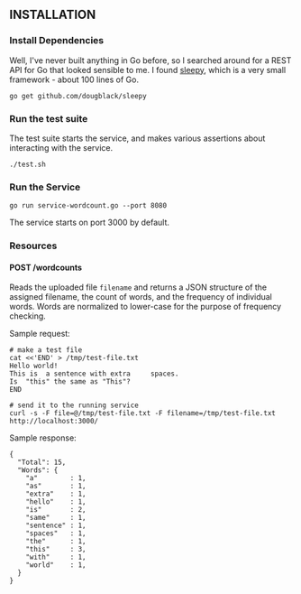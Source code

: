 ## INSTALLATION

### Install Dependencies

Well, I've never built anything in Go before, so I searched around for a REST API for Go that
looked sensible to me. I found [sleepy](http://dougblack.io/words/a-restful-micro-framework-in-go.html),
which is a very small framework - about 100 lines of Go.

```
go get github.com/dougblack/sleepy
```

### Run the test suite

The test suite starts the service, and makes various assertions about interacting with the service.

```
./test.sh
```

### Run the Service

```
go run service-wordcount.go --port 8080
```

The service starts on port 3000 by default.

### Resources

#### POST /wordcounts

Reads the uploaded file `filename` and returns a JSON structure of the assigned filename, the
count of words, and the frequency of individual words. Words are normalized to lower-case for
the purpose of frequency checking.

Sample request:
```
# make a test file
cat <<'END' > /tmp/test-file.txt
Hello world!
This is  a sentence with extra     spaces.
Is  "this" the same as "This"?
END

# send it to the running service
curl -s -F file=@/tmp/test-file.txt -F filename=/tmp/test-file.txt http://localhost:3000/
```

Sample response:

```
{
  "Total": 15,
  "Words": {
    "a"        : 1,
    "as"       : 1,
    "extra"    : 1,
    "hello"    : 1,
    "is"       : 2,
    "same"     : 1,
    "sentence" : 1,
    "spaces"   : 1,
    "the"      : 1,
    "this"     : 3,
    "with"     : 1,
    "world"    : 1,
  }
}
```
